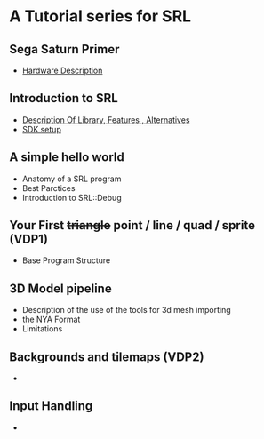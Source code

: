# A Tutorial series for SRL

## Sega Saturn Primer
- [Hardware Description](hardware.md)

## Introduction to SRL
- [Description Of Library, Features , Alternatives](srl_description.md)
- [SDK setup](https://github.com/ReyeMe/SaturnRingLib)

## A simple hello world
- Anatomy of a SRL program
- Best Parctices
- Introduction to SRL::Debug

## Your First ~~triangle~~ point / line / quad / sprite (VDP1)
- Base Program Structure

## 3D Model pipeline
- Description of the use of the tools for 3d mesh importing
- the NYA Format
- Limitations

## Backgrounds and tilemaps (VDP2)
- 

## Input Handling
- 
